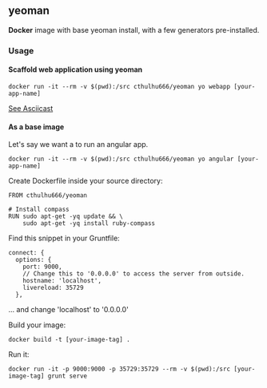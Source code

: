 ## yeoman


**Docker** image with base yeoman install, with a few generators pre-installed.

### Usage

#### Scaffold web application using yeoman

```
docker run -it --rm -v $(pwd):/src cthulhu666/yeoman yo webapp [your-app-name]
```

[See Asciicast](https://asciinema.org/a/13240)

#### As a base image

Let's say we want a to run an angular app.

```
docker run -it --rm -v $(pwd):/src cthulhu666/yeoman yo angular [your-app-name]
```

Create Dockerfile inside your source directory:


    FROM cthulhu666/yeoman

    # Install compass
    RUN sudo apt-get -yq update && \
        sudo apt-get -yq install ruby-compass

Find this snippet in your Gruntfile:

    connect: {
      options: {
        port: 9000,
        // Change this to '0.0.0.0' to access the server from outside.
        hostname: 'localhost',
        livereload: 35729
      },

... and change 'localhost' to '0.0.0.0'


Build your image:
```
docker build -t [your-image-tag] .
```

Run it:

```
docker run -it -p 9000:9000 -p 35729:35729 --rm -v $(pwd):/src [your-image-tag] grunt serve
```
